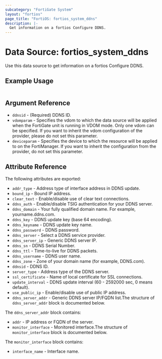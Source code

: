```yaml
---
subcategory: "FortiGate System"
layout: "fortios"
page_title: "FortiOS: fortios_system_ddns"
description: |-
  Get information on a fortios Configure DDNS.
---
```


# Data Source: fortios_system_ddns
Use this data source to get information on a fortios Configure DDNS.


## Example Usage

```hcl

```

## Argument Reference

* `ddnsid` - (Required) DDNS ID.
* `vdomparam` - Specifies the vdom to which the data source will be applied when the FortiGate unit is running in VDOM mode. Only one vdom can be specified. If you want to inherit the vdom configuration of the provider, please do not set this parameter.
* `deviceparam` - Specifies the device to which the resource will be applied to on the FortiManager. If you want to inherit the configuration from the provider, do not set this parameter.

## Attribute Reference

The following attributes are exported:

* `addr_type` - Address type of interface address in DDNS update.
* `bound_ip` - Bound IP address.
* `clear_text` - Enable/disable use of clear text connections.
* `ddns_auth` - Enable/disable TSIG authentication for your DDNS server.
* `ddns_domain` - Your fully qualified domain name. For example, yourname.ddns.com.
* `ddns_key` - DDNS update key (base 64 encoding).
* `ddns_keyname` - DDNS update key name.
* `ddns_password` - DDNS password.
* `ddns_server` - Select a DDNS service provider.
* `ddns_server_ip` - Generic DDNS server IP.
* `ddns_sn` - DDNS Serial Number.
* `ddns_ttl` - Time-to-live for DDNS packets.
* `ddns_username` - DDNS user name.
* `ddns_zone` - Zone of your domain name (for example, DDNS.com).
* `ddnsid` - DDNS ID.
* `server_type` - Address type of the DDNS server.
* `ssl_certificate` - Name of local certificate for SSL connections.
* `update_interval` - DDNS update interval (60 - 2592000 sec, 0 means default).
* `use_public_ip` - Enable/disable use of public IP address.
* `ddns_server_addr` - Generic DDNS server IP/FQDN list.The structure of `ddns_server_addr` block is documented below.

The `ddns_server_addr` block contains:

* `addr` - IP address or FQDN of the server.
* `monitor_interface` - Monitored interface.The structure of `monitor_interface` block is documented below.

The `monitor_interface` block contains:

* `interface_name` - Interface name.
